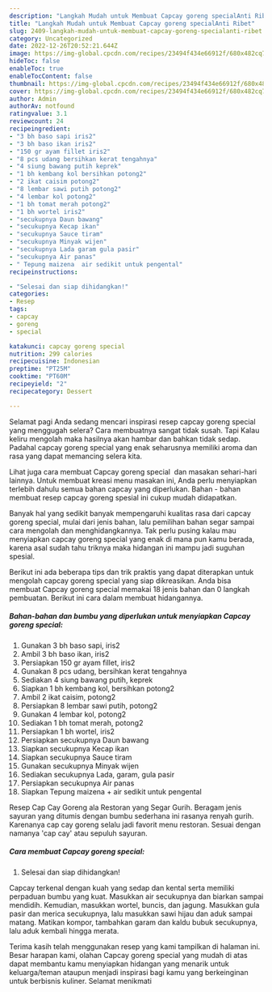 ```yaml
---
description: "Langkah Mudah untuk Membuat Capcay goreng specialAnti Ribet"
title: "Langkah Mudah untuk Membuat Capcay goreng specialAnti Ribet"
slug: 2409-langkah-mudah-untuk-membuat-capcay-goreng-specialanti-ribet
category: Uncategorized
date: 2022-12-26T20:52:21.644Z
image: https://img-global.cpcdn.com/recipes/23494f434e66912f/680x482cq70/capcay-goreng-special-foto-resep-utama.jpg
hideToc: false
enableToc: true
enableTocContent: false
thumbnail: https://img-global.cpcdn.com/recipes/23494f434e66912f/680x482cq70/capcay-goreng-special-foto-resep-utama.jpg
cover: https://img-global.cpcdn.com/recipes/23494f434e66912f/680x482cq70/capcay-goreng-special-foto-resep-utama.jpg
author: Admin
authorAv: notfound
ratingvalue: 3.1
reviewcount: 24
recipeingredient:
- "3 bh baso sapi iris2"
- "3 bh baso ikan iris2"
- "150 gr ayam fillet iris2"
- "8 pcs udang bersihkan kerat tengahnya"
- "4 siung bawang putih keprek"
- "1 bh kembang kol bersihkan potong2"
- "2 ikat caisim potong2"
- "8 lembar sawi putih potong2"
- "4 lembar kol potong2"
- "1 bh tomat merah potong2"
- "1 bh wortel iris2"
- "secukupnya Daun bawang"
- "secukupnya Kecap ikan"
- "secukupnya Sauce tiram"
- "secukupnya Minyak wijen"
- "secukupnya Lada garam gula pasir"
- "secukupnya Air panas"
- " Tepung maizena  air sedikit untuk pengental"
recipeinstructions:

- "Selesai dan siap dihidangkan!"
categories:
- Resep
tags:
- capcay
- goreng
- special

katakunci: capcay goreng special 
nutrition: 299 calories
recipecuisine: Indonesian
preptime: "PT25M"
cooktime: "PT60M"
recipeyield: "2"
recipecategory: Dessert

---
```



Selamat pagi Anda sedang mencari inspirasi resep capcay goreng special yang menggugah selera? Cara membuatnya sangat tidak susah. Tapi Kalau keliru mengolah maka hasilnya akan hambar dan bahkan tidak sedap. Padahal capcay goreng special yang enak seharusnya memiliki aroma dan rasa yang dapat memancing selera kita.


Lihat juga cara membuat Capcay goreng special ️ dan masakan sehari-hari lainnya. Untuk membuat kreasi menu masakan ini, Anda perlu menyiapkan terlebih dahulu semua bahan capcay yang diperlukan. Bahan - bahan membuat resep capcay goreng spesial ini cukup mudah didapatkan.

Banyak hal yang sedikit banyak mempengaruhi kualitas rasa dari capcay goreng special, mulai dari jenis bahan, lalu pemilihan bahan segar sampai cara mengolah dan menghidangkannya. Tak perlu pusing kalau mau menyiapkan capcay goreng special yang enak di mana pun kamu berada, karena asal sudah tahu triknya maka hidangan ini mampu jadi suguhan spesial.


Berikut ini ada beberapa tips dan trik praktis yang dapat diterapkan untuk mengolah capcay goreng special yang siap dikreasikan. Anda bisa membuat Capcay goreng special memakai 18 jenis bahan dan 0 langkah pembuatan. Berikut ini cara dalam membuat hidangannya.

<!--inarticleads1-->

##### Bahan-bahan dan bumbu yang diperlukan untuk menyiapkan Capcay goreng special:

1. Gunakan 3 bh baso sapi, iris2
1. Ambil 3 bh baso ikan, iris2
1. Persiapkan 150 gr ayam fillet, iris2
1. Gunakan 8 pcs udang, bersihkan kerat tengahnya
1. Sediakan 4 siung bawang putih, keprek
1. Siapkan 1 bh kembang kol, bersihkan potong2
1. Ambil 2 ikat caisim, potong2
1. Persiapkan 8 lembar sawi putih, potong2
1. Gunakan 4 lembar kol, potong2
1. Sediakan 1 bh tomat merah, potong2
1. Persiapkan 1 bh wortel, iris2
1. Persiapkan secukupnya Daun bawang
1. Siapkan secukupnya Kecap ikan
1. Siapkan secukupnya Sauce tiram
1. Gunakan secukupnya Minyak wijen
1. Sediakan secukupnya Lada, garam, gula pasir
1. Persiapkan secukupnya Air panas
1. Siapkan  Tepung maizena + air sedikit untuk pengental


Resep Cap Cay Goreng ala Restoran yang Segar Gurih. Beragam jenis sayuran yang ditumis dengan bumbu sederhana ini rasanya renyah gurih. Karenanya cap cay goreng selalu jadi favorit menu restoran. Sesuai dengan namanya &#39;cap cay&#39; atau sepuluh sayuran. 

<!--inarticleads2-->

##### Cara membuat Capcay goreng special:


1. Selesai dan siap dihidangkan!

Capcay terkenal dengan kuah yang sedap dan kental serta memiliki perpaduan bumbu yang kuat. Masukkan air secukupnya dan biarkan sampai mendidih. Kemudian, masukkan wortel, buncis, dan jagung. Masukkan gula pasir dan merica secukupnya, lalu masukkan sawi hijau dan aduk sampai matang. Matikan kompor, tambahkan garam dan kaldu bubuk secukupnya, lalu aduk kembali hingga merata. 

Terima kasih telah menggunakan resep yang kami tampilkan di halaman ini. Besar harapan kami, olahan Capcay goreng special yang mudah di atas dapat membantu kamu menyiapkan hidangan yang menarik untuk keluarga/teman ataupun menjadi inspirasi bagi kamu yang berkeinginan untuk berbisnis kuliner. Selamat menikmati
